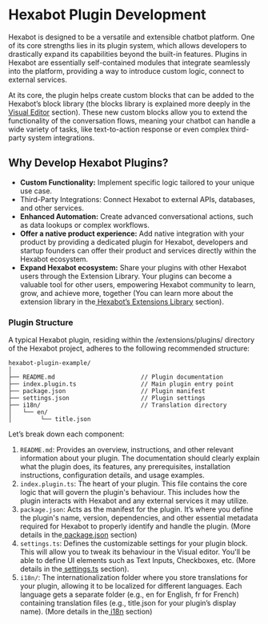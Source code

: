 # Hexabot Plugin Development

Hexabot is designed to be a versatile and extensible chatbot platform. One of its core strengths lies in its plugin system, which allows developers to drastically expand its capabilities beyond the built-in features. Plugins in Hexabot are essentially self-contained modules that integrate seamlessly into the platform, providing a way to introduce custom logic, connect to external services.

At its core, the plugin helps create custom blocks that can be added to the Hexabot’s block library (the blocks library is explained more deeply in the[ Visual Editor](../../user-guide/visual-editor/) section). These new custom blocks allow you to extend the functionality of the conversation flows, meaning your chatbot can handle a wide variety of tasks, like text-to-action response or even complex third-party system integrations.

## Why Develop Hexabot Plugins?

* **Custom Functionality:** Implement specific logic tailored to your unique use case.
* Third-Party Integrations: Connect Hexabot to external APIs, databases, and other services.
* **Enhanced Automation:** Create advanced conversational actions, such as data lookups or complex workflows.
* **Offer a native product experience:** Add native integration with your product by providing a dedicated plugin for Hexabot, developers and startup founders can offer their product and services directly within the Hexabot ecosystem.
* **Expand Hexabot ecosystem:** Share your plugins with other Hexabot users through the Extension Library. Your plugins can become a valuable tool for other users, empowering Hexabot community to learn, grow, and achieve more, together  (You can learn more about the extension library in the[ Hexabot’s Extensions Library](https://hexabot.ai/extensions) section).

### Plugin Structure

A typical Hexabot plugin, residing within the /extensions/plugins/ directory of the Hexabot project, adheres to the following recommended structure:

```
hexabot-plugin-example/
│
├── README.md                        // Plugin documentation
├── index.plugin.ts                  // Main plugin entry point
├── package.json                     // Plugin manifest
├── settings.json                    // Plugin settings
├── i18n/                            // Translation directory
│   └── en/                        
│        └── title.json
```

Let’s break down each component:

1. `README.md`: Provides an overview, instructions, and other relevant information about your plugin. The documentation should clearly explain what the plugin does, its features, any prerequisites, installation instructions, configuration details, and usage examples.
2. `index.plugin.ts`: The heart of your plugin. This file contains the core logic that will govern the plugin's behaviour. This includes how the plugin interacts with Hexabot and any external services it may utilize.
3. `package.json`: Acts as the manifest for the plugin. It’s where you define the plugin's name, version, dependencies, and other essential metadata required for Hexabot to properly identify and handle the plugin. (More details in the[ package.json](https://docs.google.com/document/d/1PyNwF9DHOY8omTm1n8snPrxc9MDHd5vlz6KNM7GuSJ0/edit#package.json) section)
4. `settings.ts`: Defines the customizable settings for your plugin block. This will allow you to tweak its behaviour in the Visual editor. You'll be able to define UI elements such as Text Inputs, Checkboxes, etc. (More details in the[ settings.ts](https://docs.google.com/document/d/1PyNwF9DHOY8omTm1n8snPrxc9MDHd5vlz6KNM7GuSJ0/edit#settings.ts) section).
5. `i18n/`: The internationalization folder where you store translations for your plugin, allowing it to be localized for different languages. Each language gets a separate folder (e.g., en for English, fr for French) containing translation files (e.g., title.json for your plugin’s display name). (More details in the[ i18n](https://docs.google.com/document/d/1PyNwF9DHOY8omTm1n8snPrxc9MDHd5vlz6KNM7GuSJ0/edit#i18n) section)
